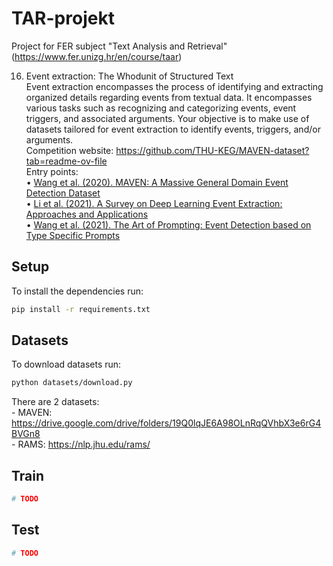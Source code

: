 # TAR-projekt

Project for FER subject "Text Analysis and Retrieval" (https://www.fer.unizg.hr/en/course/taar)<br>

16. Event extraction: The Whodunit of Structured Text<br>
Event extraction encompasses the process of identifying and extracting organized details
regarding events from textual data. It encompasses various tasks such as recognizing and
categorizing events, event triggers, and associated arguments. Your objective is to make
use of datasets tailored for event extraction to identify events, triggers, and/or arguments.<br>
Competition website: https://github.com/THU-KEG/MAVEN-dataset?tab=readme-ov-file<br>
Entry points:<br>
• [Wang et al. (2020). MAVEN: A Massive General Domain Event Detection Dataset](https://aclanthology.org/2020.emnlp-main.129.pdf)<br>
• [Li et al. (2021). A Survey on Deep Learning Event Extraction: Approaches and
Applications](https://arxiv.org/pdf/2107.02126.pdf)<br>
• [Wang et al. (2021). The Art of Prompting: Event Detection based on Type Specific Prompts](https://aclanthology.org/2023.acl-short.111.pdf)<br>

## Setup

To install the dependencies run:

```bash
pip install -r requirements.txt
```

## Datasets
To download datasets run:
```bash
python datasets/download.py
```
There are 2 datasets:  
    - MAVEN: https://drive.google.com/drive/folders/19Q0lqJE6A98OLnRqQVhbX3e6rG4BVGn8  
    - RAMS: https://nlp.jhu.edu/rams/


## Train

```python
# TODO
```

## Test

```python
# TODO
```
